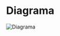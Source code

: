 # Diagrama
![Diagrama](https://user-images.githubusercontent.com/110677755/196277980-9fcf9aed-bcee-430a-aa99-6baf6ea4234d.jpeg)
